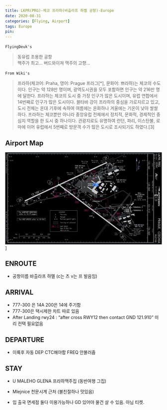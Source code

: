 ```yaml
---
title: LKPR(PRG)-체코 프라하(바츨라프 하벨 공항)-Europe
date: 2020-08-31
categories: [Flying, Airport]
tags: Europe
pin:
---
```

`FlyingDeuk's`
>동유럽 조용한 공항 <br>
맥주가 최고... 버드와이져 맥주의 고향...

`From Wiki's`
>프라하(체코어: Praha, 영어: Prague 프라그[*], 문화어: 쁘라하)는 체코의 수도이다. 인구는 약 128만 명이며, 광역도시권을 모두 포함하면 인구는 약 216만 명에 달한다. 프라하는 체코의 도시 중 가장 인구가 많은 도시이며, 유럽 연합에서 14번째로 인구가 많은 도시이다. 블타바 강이 프라하의 중심을 가로지르고 있고, 도시 전체는 온대 기후에 속하여 여름에는 온화하나 겨울에는 기온이 낮아 쌀쌀하다.
프라하는 체코뿐만 아니라 중앙유럽 전체에서 정치적, 문화적, 경제적인 중심지 역할을 한 도시 중 하나이다. 관광지로도 유명하여 런던, 파리, 이스탄불, 로마에 이어 유럽에서 5번째로 방문객 수가 많은 도시로 조사되기도 하였다.[3]

## Airport Map
![prg](/img/flying/airport/prg_ap.jpg)]

## ENROUTE
- 공항이름 바츨라프 하멜 (c는 츠 v는 프 발음임)

## ARRIVAL
- 777-300 은 14A 200은 14에 주기함
- 777-300은 택시제한 차트 따로 있음
- After Landing rwy24 : “after cross RWY12 then contact GND 121.910” 미리 컨택 필요없음

## DEPARTURE
- 이륙후 자동 DEP CTC해야함  FREQ 안불러줌

## STAY
- U MALEHO GLENA 프라하맥주집 (동반여행 그집)
- Mlejnice 천문시계 근처 (불친절하나 맛있음)

- 입 출국 면세점 둘다 이용가능하나 GD 있어야 물건 살 수 있음. 아님 티켓.
